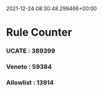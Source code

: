 2021-12-24 08:30:48.299466+00:00
# Rule Counter 
 ### UCATE : 389399

 ### Veneto : 59384

 ### Allowlist : 13914
